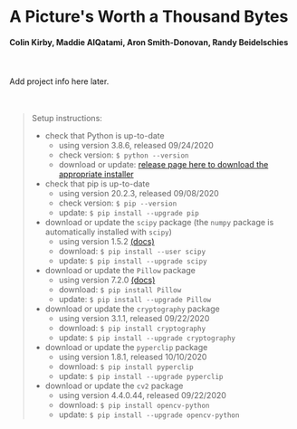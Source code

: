 # A Picture's Worth a Thousand Bytes
#### Colin Kirby, Maddie AlQatami, Aron Smith-Donovan, Randy Beidelschies
<br>
<br>
Add project info here later.
<br>
<br>
<br>
<blockquote>
Setup instructions:

  * check that Python is up-to-date
    * using version 3.8.6, released 09/24/2020
    * check version: `$ python --version`
    * download or update: <a href="https://www.python.org/downloads/release/python-390/">release page here to download the appropriate installer</a> 
 * check that pip is up-to-date
    * using version 20.2.3, released 09/08/2020
    * check version: `$ pip --version`
    * update: `$ pip install --upgrade pip`
 * download or update the `scipy` package (the `numpy` package is automatically installed with `scipy`)
    * using version 1.5.2 <a href="https://www.scipy.org/index.html">(docs)</a>
    * download: `$ pip install --user scipy`
    * update: `$ pip install --upgrade scipy`
 * download or update the `Pillow` package
    * using version 7.2.0 <a href="https://pillow.readthedocs.io/en/stable/index.html">(docs)</a>
    * download: `$ pip install Pillow`
    * update: `$ pip install --upgrade Pillow`
 * download or update the `cryptography` package
   * using version 3.1.1, released 09/22/2020
   * download: `$ pip install cryptography`
   * update: `$ pip install --upgrade cryptography`
 * download or update the `pyperclip` package
   * using version 1.8.1, released 10/10/2020
   * download: `$ pip install pyperclip`
   * update: `$ pip install --upgrade pyperclip`
 * download or update the `cv2` package
   * using version 4.4.0.44, released 09/22/2020
   * download: `$ pip install opencv-python`
   * update: `$ pip install --upgrade opencv-python`
</blockquote>
<br>
<br>
<!-- end of file -->